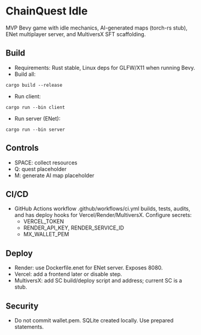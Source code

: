 # ChainQuest Idle

MVP Bevy game with idle mechanics, AI-generated maps (torch-rs stub), ENet multiplayer server, and MultiversX SFT scaffolding.

## Build

- Requirements: Rust stable, Linux deps for GLFW/X11 when running Bevy.
- Build all:
```
cargo build --release
```
- Run client:
```
cargo run --bin client
```
- Run server (ENet):
```
cargo run --bin server
```

## Controls
- SPACE: collect resources
- Q: quest placeholder
- M: generate AI map placeholder

## CI/CD
- GitHub Actions workflow .github/workflows/ci.yml builds, tests, audits, and has deploy hooks for Vercel/Render/MultiversX. Configure secrets:
  - VERCEL_TOKEN
  - RENDER_API_KEY, RENDER_SERVICE_ID
  - MX_WALLET_PEM

## Deploy
- Render: use Dockerfile.enet for ENet server. Exposes 8080.
- Vercel: add a frontend later or disable step.
- MultiversX: add SC build/deploy script and address; current SC is a stub.

## Security
- Do not commit wallet.pem. SQLite created locally. Use prepared statements.
